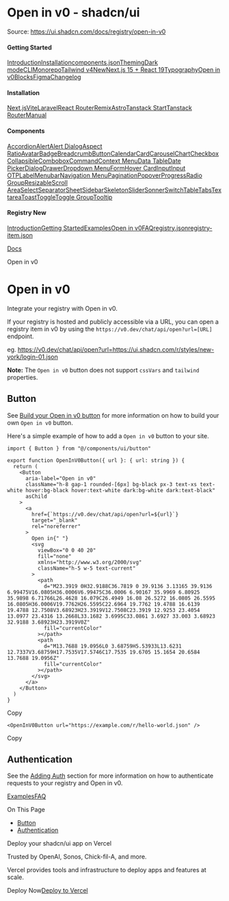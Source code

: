 # Open in v0 - shadcn/ui

Source: https://ui.shadcn.com/docs/registry/open-in-v0

#### Getting Started

[Introduction](/docs)[Installation](/docs/installation)[components.json](/docs/components-json)[Theming](/docs/theming)[Dark mode](/docs/dark-mode)[CLI](/docs/cli)[Monorepo](/docs/monorepo)[Tailwind v4New](/docs/tailwind-v4)[Next.js 15 + React 19](/docs/react-19)[Typography](/docs/components/typography)[Open in v0](/docs/v0)[Blocks](/docs/blocks)[Figma](/docs/figma)[Changelog](/docs/changelog)

#### Installation

[Next.js](/docs/installation/next)[Vite](/docs/installation/vite)[Laravel](/docs/installation/laravel)[React Router](/docs/installation/react-router)[Remix](/docs/installation/remix)[Astro](/docs/installation/astro)[Tanstack Start](/docs/installation/tanstack)[Tanstack Router](/docs/installation/tanstack-router)[Manual](/docs/installation/manual)

#### Components

[Accordion](/docs/components/accordion)[Alert](/docs/components/alert)[Alert Dialog](/docs/components/alert-dialog)[Aspect Ratio](/docs/components/aspect-ratio)[Avatar](/docs/components/avatar)[Badge](/docs/components/badge)[Breadcrumb](/docs/components/breadcrumb)[Button](/docs/components/button)[Calendar](/docs/components/calendar)[Card](/docs/components/card)[Carousel](/docs/components/carousel)[Chart](/docs/components/chart)[Checkbox](/docs/components/checkbox)[Collapsible](/docs/components/collapsible)[Combobox](/docs/components/combobox)[Command](/docs/components/command)[Context Menu](/docs/components/context-menu)[Data Table](/docs/components/data-table)[Date Picker](/docs/components/date-picker)[Dialog](/docs/components/dialog)[Drawer](/docs/components/drawer)[Dropdown Menu](/docs/components/dropdown-menu)[Form](/docs/components/form)[Hover Card](/docs/components/hover-card)[Input](/docs/components/input)[Input OTP](/docs/components/input-otp)[Label](/docs/components/label)[Menubar](/docs/components/menubar)[Navigation Menu](/docs/components/navigation-menu)[Pagination](/docs/components/pagination)[Popover](/docs/components/popover)[Progress](/docs/components/progress)[Radio Group](/docs/components/radio-group)[Resizable](/docs/components/resizable)[Scroll Area](/docs/components/scroll-area)[Select](/docs/components/select)[Separator](/docs/components/separator)[Sheet](/docs/components/sheet)[Sidebar](/docs/components/sidebar)[Skeleton](/docs/components/skeleton)[Slider](/docs/components/slider)[Sonner](/docs/components/sonner)[Switch](/docs/components/switch)[Table](/docs/components/table)[Tabs](/docs/components/tabs)[Textarea](/docs/components/textarea)[Toast](/docs/components/toast)[Toggle](/docs/components/toggle)[Toggle Group](/docs/components/toggle-group)[Tooltip](/docs/components/tooltip)

#### Registry New

[Introduction](/docs/registry)[Getting Started](/docs/registry/getting-started)[Examples](/docs/registry/examples)[Open in v0](/docs/registry/open-in-v0)[FAQ](/docs/registry/faq)[registry.json](/docs/registry/registry-json)[registry-item.json](/docs/registry/registry-item-json)

[Docs](/docs)

Open in v0

# Open in v0

Integrate your registry with Open in v0.

If your registry is hosted and publicly accessible via a URL, you can open a registry item in v0 by using the `https://v0.dev/chat/api/open?url=[URL]` endpoint.

eg. <https://v0.dev/chat/api/open?url=https://ui.shadcn.com/r/styles/new-york/login-01.json>

**Note:** The `Open in v0` button does not support `cssVars` and `tailwind`
properties.

## Button

See [Build your Open in v0 button](https://v0.dev/chat/button) for more information on how to build your own `Open in v0` button.

Here's a simple example of how to add a `Open in v0` button to your site.

```
import { Button } from "@/components/ui/button"

export function OpenInV0Button({ url }: { url: string }) {
  return (
    <Button
      aria-label="Open in v0"
      className="h-8 gap-1 rounded-[6px] bg-black px-3 text-xs text-white hover:bg-black hover:text-white dark:bg-white dark:text-black"
      asChild
    >
      <a
        href={`https://v0.dev/chat/api/open?url=${url}`}
        target="_blank"
        rel="noreferrer"
      >
        Open in{" "}
        <svg
          viewBox="0 0 40 20"
          fill="none"
          xmlns="http://www.w3.org/2000/svg"
          className="h-5 w-5 text-current"
        >
          <path
            d="M23.3919 0H32.9188C36.7819 0 39.9136 3.13165 39.9136 6.99475V16.0805H36.0006V6.99475C36.0006 6.90167 35.9969 6.80925 35.9898 6.71766L26.4628 16.079C26.4949 16.08 26.5272 16.0805 26.5595 16.0805H36.0006V19.7762H26.5595C22.6964 19.7762 19.4788 16.6139 19.4788 12.7508V3.68923H23.3919V12.7508C23.3919 12.9253 23.4054 13.0977 23.4316 13.2668L33.1682 3.6995C33.0861 3.6927 33.003 3.68923 32.9188 3.68923H23.3919V0Z"
            fill="currentColor"
          ></path>
          <path
            d="M13.7688 19.0956L0 3.68759H5.53933L13.6231 12.7337V3.68759H17.7535V17.5746C17.7535 19.6705 15.1654 20.6584 13.7688 19.0956Z"
            fill="currentColor"
          ></path>
        </svg>
      </a>
    </Button>
  )
}
```

Copy

```
<OpenInV0Button url="https://example.com/r/hello-world.json" />
```

Copy

## Authentication

See the [Adding Auth](/docs/registry/getting-started#adding-auth) section for more information on how to authenticate requests to your registry and Open in v0.

[Examples](/docs/registry/examples)[FAQ](/docs/registry/faq)

On This Page

* [Button](#button)
* [Authentication](#authentication)

Deploy your shadcn/ui app on Vercel

Trusted by OpenAI, Sonos, Chick-fil-A, and more.

Vercel provides tools and infrastructure to deploy apps and features at scale.

Deploy Now[Deploy to Vercel](https://vercel.com/new?utm_source=shadcn_site&utm_medium=web&utm_campaign=docs_cta_deploy_now_callout)